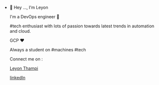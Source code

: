 - 👋 Hey ...,
   I’m Leyon 
   
   I'm a DevOps engineer 🎉
   
   #tech enthusiast with lots of passion towards latest trends in automation and cloud. 
   
   GCP ❤️ 
   
   Always a student on #machines #tech  
   
   Connect me on :
   
   <a href="https://www.leyonthampi.com" target="">Leyon Thampi</a>
      
   <a href="https://www.linkedin.com/in/leyonthampi" target="">linkedIn</a>
      
